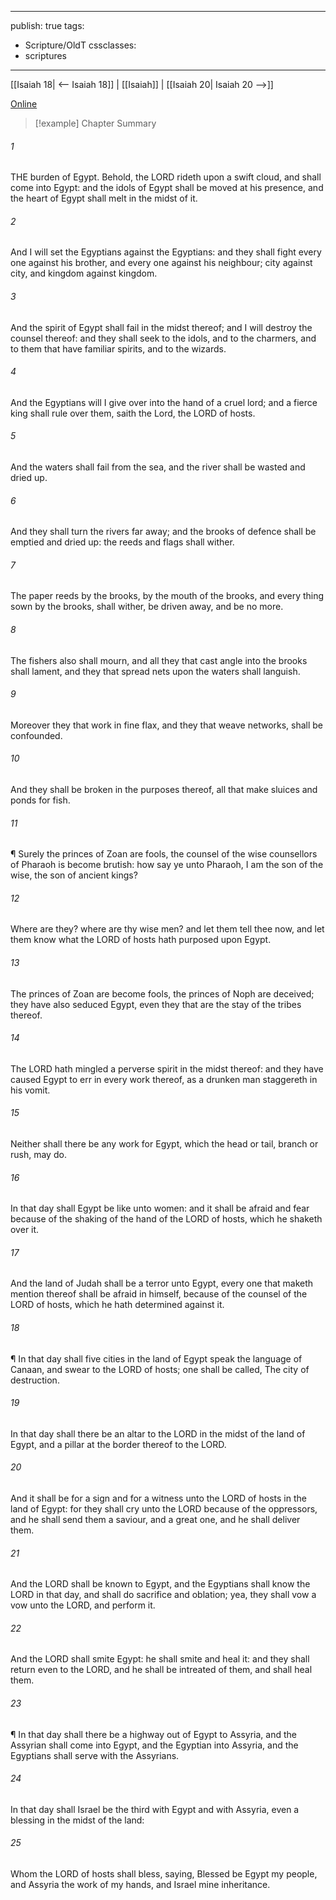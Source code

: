

---
publish: true
tags:
  - Scripture/OldT
cssclasses:
  - scriptures
---
[[Isaiah 18| <-- Isaiah 18]] | [[Isaiah]] | [[Isaiah 20| Isaiah 20 -->]]

[Online](https://churchofjesuschrist.org/study/scriptures/ot/isa/19?lang=eng)

>[!example] Chapter Summary
>
###### 1
THE burden of Egypt.  Behold, the LORD rideth upon a swift cloud, and shall come into Egypt: and the idols of Egypt shall be moved at his presence, and the heart of Egypt shall melt in the midst of it.
###### 2
And I will set the Egyptians against the Egyptians: and they shall fight every one against his brother, and every one against his neighbour; city against city, and kingdom against kingdom.
###### 3
And the spirit of Egypt shall fail in the midst thereof; and I will destroy the counsel thereof: and they shall seek to the idols, and to the charmers, and to them that have familiar spirits, and to the wizards.
###### 4
And the Egyptians will I give over into the hand of a cruel lord; and a fierce king shall rule over them, saith the Lord, the LORD of hosts.
###### 5
And the waters shall fail from the sea, and the river shall be wasted and dried up.
###### 6
And they shall turn the rivers far away; and the brooks of defence shall be emptied and dried up: the reeds and flags shall wither.
###### 7
The paper reeds by the brooks, by the mouth of the brooks, and every thing sown by the brooks, shall wither, be driven away, and be no more.
###### 8
The fishers also shall mourn, and all they that cast angle into the brooks shall lament, and they that spread nets upon the waters shall languish.
###### 9
Moreover they that work in fine flax, and they that weave networks, shall be confounded.
###### 10
And they shall be broken in the purposes thereof, all that make sluices and ponds for fish.
###### 11
¶ Surely the princes of Zoan are fools, the counsel of the wise counsellors of Pharaoh is become brutish: how say ye unto Pharaoh, I am the son of the wise, the son of ancient kings?
###### 12
Where are they?  where are thy wise men?  and let them tell thee now, and let them know what the LORD of hosts hath purposed upon Egypt.
###### 13
The princes of Zoan are become fools, the princes of Noph are deceived; they have also seduced Egypt, even they that are the stay of the tribes thereof.
###### 14
The LORD hath mingled a perverse spirit in the midst thereof: and they have caused Egypt to err in every work thereof, as a drunken man staggereth in his vomit.
###### 15
Neither shall there be any work for Egypt, which the head or tail, branch or rush, may do.
###### 16
In that day shall Egypt be like unto women: and it shall be afraid and fear because of the shaking of the hand of the LORD of hosts, which he shaketh over it.
###### 17
And the land of Judah shall be a terror unto Egypt, every one that maketh mention thereof shall be afraid in himself, because of the counsel of the LORD of hosts, which he hath determined against it.
###### 18
¶ In that day shall five cities in the land of Egypt speak the language of Canaan, and swear to the LORD of hosts; one shall be called, The city of destruction.
###### 19
In that day shall there be an altar to the LORD in the midst of the land of Egypt, and a pillar at the border thereof to the LORD.
###### 20
And it shall be for a sign and for a witness unto the LORD of hosts in the land of Egypt: for they shall cry unto the LORD because of the oppressors, and he shall send them a saviour, and a great one, and he shall deliver them.
###### 21
And the LORD shall be known to Egypt, and the Egyptians shall know the LORD in that day, and shall do sacrifice and oblation; yea, they shall vow a vow unto the LORD, and perform it.
###### 22
And the LORD shall smite Egypt: he shall smite and heal it: and they shall return even to the LORD, and he shall be intreated of them, and shall heal them.
###### 23
¶ In that day shall there be a highway out of Egypt to Assyria, and the Assyrian shall come into Egypt, and the Egyptian into Assyria, and the Egyptians shall serve with the Assyrians.
###### 24
In that day shall Israel be the third with Egypt and with Assyria, even a blessing in the midst of the land:
###### 25
Whom the LORD of hosts shall bless, saying, Blessed be Egypt my people, and Assyria the work of my hands, and Israel mine inheritance.




